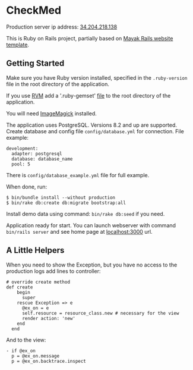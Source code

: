 CheckMed
========

Production server ip address: [34.204.218.138](http://34.204.218.138/)

This is Ruby on Rails project,
partially based on [Mayak Rails website template](http://mayak.io/).


Getting Started
---------------

Make sure you have Ruby version installed, specified in the `.ruby-version`
file in the root directory of the application.

If you use [RVM](https://rvm.io/) add a '.ruby-gemset'
[file](https://rvm.io/workflow/projects#project-file-ruby-version)
to the root directory of the application.

You will need [ImageMagick](https://www.imagemagick.org/) installed.

The application uses PostgreSQL. Versions 8.2 and up are supported.
Create database and config file `config/database.yml` for connection.
File example:

    development:
      adapter: postgresql
      database: database_name
      pool: 5

There is `config/database_example.yml` file for full example.

When done, run:

    $ bin/bundle install --without production
    $ bin/rake db:create db:migrate bootstrap:all

Install demo data using command: `bin/rake db:seed` if you need.

Application ready for start. You can launch webserver with
command `bin/rails server` and see home page
at [localhost:3000](http://localhost:3000/) url.


A Little Helpers
----------------

When you need to show the Exception, but you have no access
to the production logs add lines to controller:

    # override create method
    def create
        begin
          super
        rescue Exception => e
          @ex_on = e
          self.resource = resource_class.new # necessary for the view
          render action: 'new'
        end
      end

And to the view:

    - if @ex_on
      p = @ex_on.message
      p = @ex_on.backtrace.inspect
